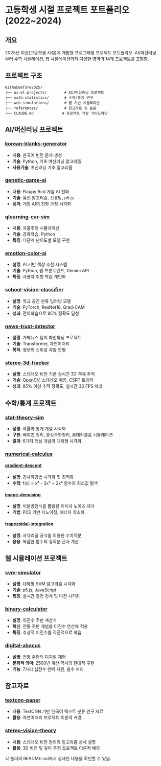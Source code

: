 # 고등학생 시절 프로젝트 포트폴리오 (2022~2024)


## 개요

2025년 이전(고등학생 시절)에 개발한 프로그래밍 프로젝트 포트폴리오. AI/머신러닝부터 수학 시뮬레이션, 웹 시뮬레이션까지 다양한 영역의 14개 프로젝트를 포함함.

## 프로젝트 구조

```
GithubBefore2025/
├── ai-ml-projects/        # AI/머신러닝 프로젝트
├── math-statistics/       # 수학/통계 연구
├── web-simulations/       # 웹 기반 시뮬레이션
├── references/            # 참고자료 및 논문
└── CLAUDE.md             # 프로젝트 개발 가이드라인
```

## AI/머신러닝 프로젝트

### [korean-blanks-generator](ai-ml-projects/korean-blanks-generator/)
- **내용**: 한국어 빈칸 문제 생성
- **기술**: Python, 기초 머신러닝 알고리즘
- **사용기술**: 머신러닝 기초 알고리즘

### [genetic-game-ai](ai-ml-projects/genetic-game-ai/)
- **내용**: Flappy Bird 게임 AI 진화
- **기술**: 유전 알고리즘, 신경망, p5.js
- **성과**: 게임 AI의 진화 과정 시각화

### [qlearning-car-sim](ai-ml-projects/qlearning-car-sim/)
- **내용**: 자율주행 시뮬레이션
- **기술**: 강화학습, Python
- **특징**: 다단계 난이도별 모델 구현

### [emotion-color-ai](ai-ml-projects/emotion-color-ai/)
- **설명**: AI 기반 색상 추천 시스템
- **기술**: Python, 웹 프론트엔드, Gemini API
- **특징**: 사용자 취향 학습 개인화

### [school-vision-classifier](ai-ml-projects/school-vision-classifier/)
- **설명**: 학교 공간 분류 딥러닝 모델
- **기술**: PyTorch, ResNet18, Grad-CAM
- **성과**: 전이학습으로 85% 정확도 달성

### [news-trust-detector](ai-ml-projects/news-trust-detector/)
- **설명**: 가짜뉴스 탐지 파인튜닝 프로젝트
- **기술**: Transformer, 자연어처리
- **목적**: 정보의 신뢰성 자동 판별

### [stereo-3d-tracker](ai-ml-projects/stereo-3d-tracker/)
- **설명**: 스테레오 비전 기반 실시간 3D 객체 추적
- **기술**: OpenCV, 스테레오 매칭, CSRT 트래커
- **성과**: 95% 이상 추적 정확도, 실시간 30 FPS 처리

## 수학/통계 프로젝트

### [stat-theory-sim](math-statistics/stat-theory-sim/)
- **설명**: 확률과 통계 개념 시각화
- **구현**: 베이즈 정리, 중심극한정리, 몬테카를로 시뮬레이션
- **결과**: 6가지 핵심 개념의 대화형 시각화

### [numerical-calculus](math-statistics/numerical-calculus/)
#### [gradient-descent](math-statistics/numerical-calculus/gradient-descent/)
- **설명**: 경사하강법 시각화 및 최적화
- **수학**: f(x) = x⁴ - 3x³ + 2x² 함수의 최소값 탐색

#### [image-denoising](math-statistics/numerical-calculus/image-denoising/)
- **설명**: 미분방정식을 활용한 이미지 노이즈 제거
- **기법**: PDE 기반 디노이징, 에너지 최소화

#### [trapezoidal-integration](math-statistics/numerical-calculus/trapezoidal-integration/)
- **설명**: 사다리꼴 공식을 이용한 수치적분
- **응용**: 복잡한 함수의 정적분 근사 계산

## 웹 시뮬레이션 프로젝트

### [svm-simulator](web-simulations/svm-simulator/)
- **설명**: 대화형 SVM 알고리즘 시각화
- **기술**: p5.js, JavaScript
- **특징**: 실시간 결정 경계 및 마진 시각화

### [binary-calculator](web-simulations/binary-calculator/)
- **설명**: 이진수 주판 계산기
- **혁신**: 전통 주판 개념을 이진수 연산에 적용
- **특징**: 추상적 이진수를 직관적으로 학습

### [digital-abacus](web-simulations/digital-abacus/)
- **설명**: 전통 주판의 디지털 재현
- **문화적 의미**: 2500년 계산 역사의 현대적 구현
- **기능**: 7자리 십진수 완벽 지원, 음수 처리

## 참고자료

### [textcnn-paper](references/textcnn-paper/)
- **내용**: TextCNN 기반 한국어 텍스트 분류 연구 자료
- **활용**: 자연어처리 프로젝트 이론적 배경

### [stereo-vision-theory](references/stereo-vision-theory.md)
- **내용**: 스테레오 비전 원리와 알고리즘 상세 설명
- **활용**: 3D 비전 및 깊이 추정 프로젝트 이론적 배경



각 폴더의 README.md에서 상세한 내용을 확인할 수 있음.